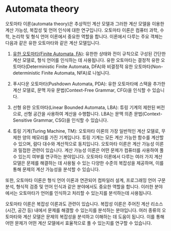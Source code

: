 # Automata theory

오토마타 이론(automata theory)은 추상적인 계산 모델과 그러한 계산 모델을 이용한 계산 가능성, 복잡성 및 언어 인식에 대한 연구입니다. 오토마타 이론은 컴퓨터 과학, 수학, 논리학 및 형식 언어 이론에서 중요한 역할을 합니다. 이론에서 다루는 주요 객체는 다음과 같은 유한 오토마타와 같은 계산 모델입니다.

1. [유한 오토마타(Finite Automata, FA)](https://github.com/weird14446/Study/blob/main/Computer%20Science/Theoretical%20Computer%20Science/Formal%20Languages%20and%20Automata%20Theory/Finite%20Automata.md): 유한한 상태와 전이 규칙으로 구성된 간단한 계산 모델로, 형식 언어를 인식하는 데 사용됩니다. 유한 오토마타는 결정적 유한 오토마타(Deterministic Finite Automata, DFA)와 비결정적 유한 오토마타(Non-deterministic Finite Automata, NFA)로 나뉩니다.

2. 푸시다운 오토마타(Pushdown Automata, PDA): 유한 오토마타에 스택을 추가한 계산 모델로, 문맥 자유 문법(Context-Free Grammar, CFG)을 인식할 수 있습니다.

3. 선형 유한 오토마타(Linear Bounded Automata, LBA): 튜링 기계의 제한된 버전으로, 선형 공간을 사용하여 계산을 수행합니다. LBA는 문맥 의존 문법(Context-Sensitive Grammar, CSG)을 인식할 수 있습니다.

4. 튜링 기계(Turing Machine, TM): 오토마타 이론의 가장 일반적인 계산 모델로, 무제한 양의 메모리를 가진 기계입니다. 튜링 기계는 모든 계산 가능한 함수를 계산할 수 있으며, 람다 대수와 계산적으로 동치입니다.
오토마타 이론은 계산 가능성 이론과 밀접한 관련이 있습니다. 계산 가능성 이론은 어떤 문제가 컴퓨터를 사용하여 풀 수 있는지 여부를 연구하는 분야입니다. 오토마타 이론에서 다루는 여러 가지 계산 모델은 문제를 해결하는 데 사용될 수 있는 다양한 수준의 복잡성을 제공하며, 이를 통해 문제의 계산 가능성을 분석할 수 있습니다.

또한, 오토마타 이론은 형식 언어 이론과 연관되어 컴파일러 설계, 프로그래밍 언어 구문 분석, 형식적 검증 및 언어 인식과 같은 분야에서도 중요한 역할을 합니다. 이러한 분야에서는 오토마타가 언어를 인식하고 처리할 수 있는지를 분석하는데 사용됩니다.

오토마타 이론은 복잡성 이론과도 관련이 있습니다. 복잡성 이론은 주어진 계산 리소스(시간, 공간 등) 내에서 문제를 해결할 수 있는지를 분석하는 분야입니다. 여러 종류의 오토마타와 계산 모델은 문제의 복잡성을 분석하고 이해하는 데 도움이 됩니다. 이를 통해 어떤 문제가 어떤 계산 모델에서 효율적으로 풀 수 있는지를 연구할 수 있습니다.
